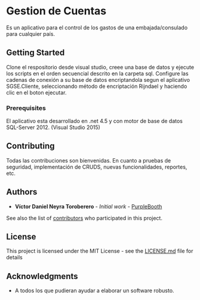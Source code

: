 # Gestion de Cuentas 

Es un aplicativo para el control de los gastos de una embajada/consulado para cualquier país. 

## Getting Started

 Clone el respositorio desde visual studio, creee una base de datos y ejecute los scripts en el orden secuencial descrito en la carpeta sql.
 Configure las cadenas de conexión a su base de datos encriptandola segun el aplicativo SGSE.Cliente, seleccionando método de encriptación Rijndael y haciendo clic en el boton ejecutar.

### Prerequisites

El aplicativo esta desarrollado en .net 4.5 y con motor de base de datos SQL-Server 2012.
(Visual Studio 2015)


## Contributing

Todas las contribuciones son bienvenidas. En cuanto a pruebas de seguridad, implementación de CRUDS, nuevas funcionalidades, reportes, etc.

## Authors

* **Víctor Daniel Neyra Toroberero** - *Initial work* - [PurpleBooth](https://github.com/Litosoft)

See also the list of [contributors](https://github.com/GestionDeCuentas/contributors) who participated in this project.

## License

This project is licensed under the MIT License - see the [LICENSE.md](LICENSE.md) file for details

## Acknowledgments

* A todos los que pudieran ayudar a elaborar un software robusto.
